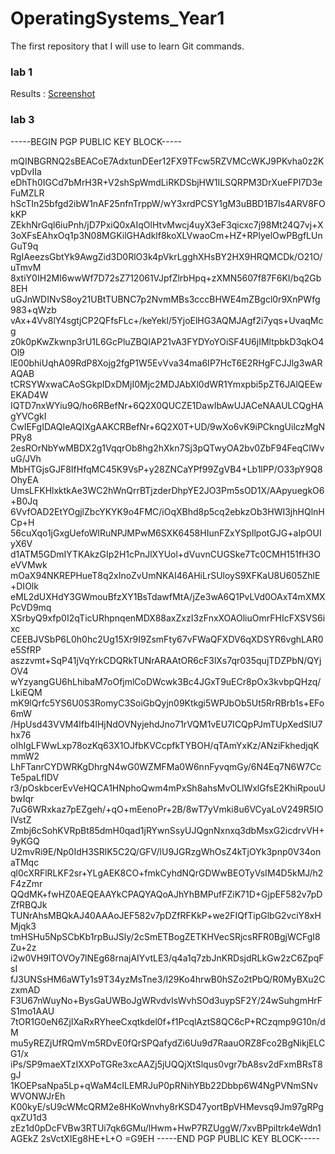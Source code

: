 # OperatingSystems_Year1
The first repository that I will use to learn Git commands.


### lab 1

Results : [Screenshot](https://github.com/RalphCruz18/OperatingSystems_Year1/blob/main/lab-1/lab-1.JPG)

### lab 3

-----BEGIN PGP PUBLIC KEY BLOCK-----

mQINBGRNQ2sBEACoE7AdxtunDEer12FX9TFcw5RZVMCcWKJ9PKvha0z2KvpDvIIa
eDhTh0IGCd7bMrH3R+V2shSpWmdLiRKDSbjHW1ILSQRPM3DrXueFPI7D3eFuMZLR
hScTIn25bfgd2ibW1nAF25nfnTrppW/wY3xrdPCSY1gM3uBBD1B7ls4ARV8FOkKP
ZEkhNrGql6iuPnh/jD7PxiQ0xAIqOlHtvMwcj4uyX3eF3qicxc7j98Mt24Q7vj+X
3oXFsEAhxOq1p3N08MGKilGHAdklf8koXLVwaoCm+HZ+RPlyelOwPBgfLUnGuT9q
RgIAeezsGbtYk9AwgZid3D0RlO3k4pVkrLgghXHsBY2HX9HRQMCDk/O21O/uTmvM
8xtiY0IH2MI6wwWf7D72sZ712061VJpfZlrbHpq+zXMN5607f87F6KI/bq2Gb8EH
uGJnWDINvS8oy21UBtTUBNC7p2NvmMBs3cccBHWE4mZBgcl0r9XnPWfg983+qWzb
vAx+4Vv8lY4sgtjCP2QFfsFLc+/keYekl/5YjoElHG3AQMJAgf2i7yqs+UvaqMcg
z0k0pKwZkwnp3rU1L6GcPluZBQIAP21vA3FYDYoYOiSF4U6jIMltpbkD3qkO4Ol9
lE00bhiUqhA09RdP8Xojg2fgP1W5EvVva34ma6IP7HcT6E2RHgFCJJlg3wARAQAB
tCRSYWxwaCAoSGkpIDxDMjI0Mjc2MDJAbXl0dWR1Ymxpbi5pZT6JAlQEEwEKAD4W
IQTD7nxWYiu9Q/ho6RBefNr+6Q2X0QUCZE1DawIbAwUJACeNAAULCQgHAgYVCgkI
CwIEFgIDAQIeAQIXgAAKCRBefNr+6Q2X0T+UD/9wXo6vK9iPCkngUilczMgNPRy8
2esROrNbYwMBDX2g1VqqrOb8hg2hXkn7Sj3pQTwyOA2bv0ZbF94FeqClWvuG/JVh
MbHTGjsGJF8IfHfqMC45K9VsP+y28ZNCaYPf99ZgVB4+Lb1lPP/O33pY9Q8OhyEA
UmsLFKHlxktkAe3WC2hWnQrrBTjzderDhpYE2JO3Pm5sOD1X/AApyuegkO6+B0Jq
6VvfOAD2EtYOgjlZbcYKYK9o4FMC/iOqXBhd8p5cq2ebkzOb3HWI3jhHQlnHCp+H
56cuXqo1jGxgUefoWIRuNPJMPwM6SXK6458HIunFZxYSpIlpotGJG+aIpOUIyX6V
d1ATM5GDmIYTKAkzGIp2H1cPnJlXYUol+dVuvnCUGSke7Tc0CMH151fH3OeVVMwk
mOaX94NKREPHueT8q2xInoZvUmNKAI46AHiLrSUloyS9XFKaU8U605ZhlE+DIOlk
eML2dUXHdY3GWmouBfzXY1BsTdawfMtA/jZe3wA6Q1PvLVd0OAxT4mXMXPcVD9mq
XSrbyQ9xfp0I2qTicURhpnqenMDX88axZxzI3zFnxXOAOliuOmrFHIcFXSVS6ixc
CEEBJVSbP6L0h0hc2Ug15Xr9I9ZsmFty67vFWaQFXDV6qXDSYR6vghLAR0e5SfRP
aszzvmt+SqP41jVqYrkCDQRkTUNrARAAtOR6cF3lXs7qr035qujTDZPbN/QYjOV4
wYzyangGU6hLhibaM7oOfjmlCoDWcwk3Bc4JGxT9uECr8pOx3kvbpQHzq/LkiEQM
mK9lQrfc5YS6U0S3RomyC3SoiGbQyjn09Ktkgi5WPJbOb5Ut5RrRBrb1s+EFo6mW
/HpUsd43VVM4lfb4lHjNdOVNyjehdJno71rVQM1vEU7ICQpPJmTUpXedSlU7hx76
oIhIgLFWwLxp78ozKq63X1OJfbKVCcpfkTYBOH/qTAmYxKz/ANziFkhedjqKmmW2
LhFTanrCYDWRKgDhrgN4wG0WZMFMa0W6nnFyvqmGy/6N4Eq7N6W7CcTe5paLfIDV
r3/pOskbcerEvVeHQCA1HNphoQwm4mPxSh8ahsMvOLlWxlGfsE2KhiRpouUbwIqr
7uG6WRxkaz7pEZgeh/+qO+mEenoPr+2B/8wT7yVmki8u6VCyaLoV249R5IOIVstZ
Zmbj6cSohKVRpBt85dmH0qad1jRYwnSsyUJQgnNxnxq3dbMsxG2icdrvVH+9yKGQ
U2mvRi9E/Np0IdH3SRlK5C2Q/GFV/lU9JGRzgWhOsZ4kTjOYk3pnp0V34onaTMqc
ql0cXRFlRLKF2sr+YLgAEK8CO+fmkCyhdNQrGDWwBEOTyVsIM4D5kMJ/h2F4zZmr
QQdMK+fwHZ0AEQEAAYkCPAQYAQoAJhYhBMPufFZiK71D+GjpEF582v7pDZfRBQJk
TUNrAhsMBQkAJ40AAAoJEF582v7pDZfRFKkP+we2FIQfTipGlbG2vciY8xHMjqk3
tmHSHu5NpSCbKb1rpBuJSly/2cSmETBogZETKHVecSRjcsRFR0BgjWCFgI8Zu+2z
i2w0VH9ITOVOy7lNEg68rnajAIYvtLE3/q4a1q7zbJnKRDsjdRLkGw2zC6ZpqFsI
fJ3UNSsHM6aWTy1s9T34yzMsTne3/I29Ko4hrwB0hSZo2tPbQ/R0MyBXu2CzxmAD
F3U67nWuyNo+BysGaUWBoJgWRvdvIsWvhSOd3uypSF2Y/24wSuhgmHrFS1mo1AAU
7tOR1G0eN6ZjIXaRxRYheeCxqtkdel0f+f1PcqlAztS8QC6cP+RCzqmp9G10n/dM
mu5yREZjUfRQmVm5RDvE0fQrSPQafydZi6Uu9d7RaauORZ8Fco2BgNikjELCG1/x
iPs/SP9maeXTzIXXPoTGRe3xcAAZj5jUQQjXtSlqus0vgr7bA8sv2dFxmBRsT8gJ
1KOEPsaNpa5Lp+qWaM4cILEMRJuP0pRNihYBb22Dbbp6W4NgPVNmSNvWVONWJrEh
K00kyE/sU9cWMcQRM2e8HKoWnvhy8rKSD47yortBpVHMevsq9Jm97gRPgqxZU1d3
zEz1d0pDcFVBw3RTUi7qk6GMu/lHwm+HwP7RZUggW/7xvBPpiItrk4eWdn1AGEkZ
2sVctXIEg8HE+L+O
=G9EH
-----END PGP PUBLIC KEY BLOCK-----
